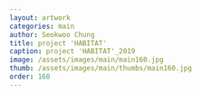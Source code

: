 ```yaml
---
layout: artwork 
categories: main 
author: Seokwoo Chung 
title: project 'HABITAT' 
caption: project 'HABITAT'_2019 
image: /assets/images/main/main160.jpg 
thumb: /assets/images/main/thumbs/main160.jpg 
order: 160 
---
```

